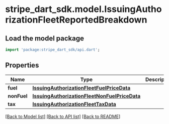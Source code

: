 # stripe_dart_sdk.model.IssuingAuthorizationFleetReportedBreakdown

## Load the model package
```dart
import 'package:stripe_dart_sdk/api.dart';
```

## Properties
Name | Type | Description | Notes
------------ | ------------- | ------------- | -------------
**fuel** | [**IssuingAuthorizationFleetFuelPriceData**](IssuingAuthorizationFleetFuelPriceData.md) |  | [optional] 
**nonFuel** | [**IssuingAuthorizationFleetNonFuelPriceData**](IssuingAuthorizationFleetNonFuelPriceData.md) |  | [optional] 
**tax** | [**IssuingAuthorizationFleetTaxData**](IssuingAuthorizationFleetTaxData.md) |  | [optional] 

[[Back to Model list]](../README.md#documentation-for-models) [[Back to API list]](../README.md#documentation-for-api-endpoints) [[Back to README]](../README.md)


